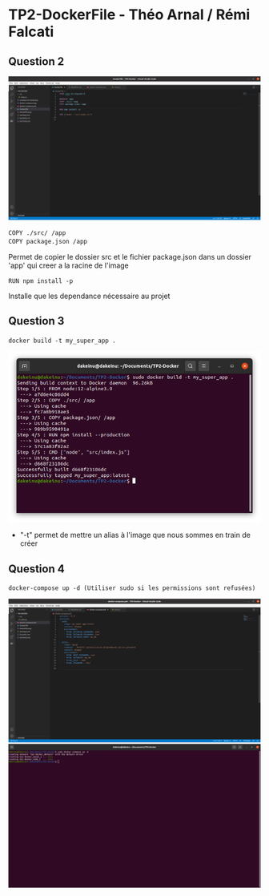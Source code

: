 # TP2-DockerFile - Théo Arnal / Rémi Falcati

## Question 2

![](dockerfile.png)

```bash
COPY ./src/ /app
COPY package.json /app
```
Permet de copier le dossier src et le fichier package.json dans un dossier 'app' qui creer a la racine de l'image

```
RUN npm install -p
```
Installe que les dependance nécessaire au projet 

## Question 3

```
docker build -t my_super_app .
```
![](terminal.png)

 - "-t" permet de mettre un alias à l'image que nous sommes en train de créer

## Question 4 

```
docker-compose up -d (Utiliser sudo si les permissions sont refusées)
```
![](docker-compose.png)
![](compose-terminal.png)
